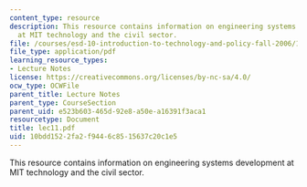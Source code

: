 ```yaml
---
content_type: resource
description: This resource contains information on engineering systems development
  at MIT technology and the civil sector.
file: /courses/esd-10-introduction-to-technology-and-policy-fall-2006/10bdd1522fa2f9446c8515637c20c1e5_lec11.pdf
file_type: application/pdf
learning_resource_types:
- Lecture Notes
license: https://creativecommons.org/licenses/by-nc-sa/4.0/
ocw_type: OCWFile
parent_title: Lecture Notes
parent_type: CourseSection
parent_uid: e523b603-465d-92e8-a50e-a16391f3aca1
resourcetype: Document
title: lec11.pdf
uid: 10bdd152-2fa2-f944-6c85-15637c20c1e5
---
```

This resource contains information on engineering systems development at MIT technology and the civil sector.